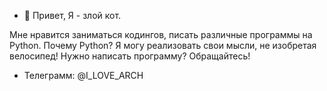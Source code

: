 - 👋 Привет, Я - злой кот.

Мне нравится заниматься кодингов, писать различные программы на Python. Почему Python? Я могу реализовать свои мысли, не изобретая велосипед!
Нужно написать программу? Обращайтесь!

- Телеграмм: @I_LOVE_ARCH
